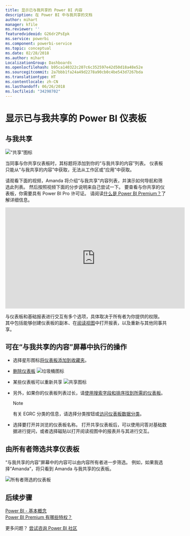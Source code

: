 ```yaml
---
title: 显示已与我共享的 Power BI 内容
description: 在 Power BI 中与我共享的文档
author: mihart
manager: kfile
ms.reviewer: ''
featuredvideoid: G26dr2PsEpk
ms.service: powerbi
ms.component: powerbi-service
ms.topic: conceptual
ms.date: 02/28/2018
ms.author: mihart
LocalizationGroup: Dashboards
ms.openlocfilehash: b95ca140322c207c6c352597e42d50d18a48e52e
ms.sourcegitcommit: 2a7bbb1fa24a49d2278a90cb0c4be543d7267bda
ms.translationtype: HT
ms.contentlocale: zh-CN
ms.lasthandoff: 06/26/2018
ms.locfileid: "34298702"
---
```

# <a name="display-the-power-bi-dashboards-that-have-been-shared-with-me"></a>显示已与我共享的 Power BI 仪表板
## <a name="shared-with-me"></a>与我共享
![“共享”图标](media/service-shared-with-me/power-bi-share-dash.png)

当同事与你共享仪表板时，其标题将添加到你的“与我共享的内容”列表。 仪表板只能从“与我共享的内容”中获取，无法从工作区或“应用”中获取。

请观看下面的视频，Amanda 将介绍“与我共享”内容列表，并演示如何导航和筛选此列表。 然后按照视频下面的分步说明来自己尝试一下。 要查看与你共享的仪表板，你需要具有 Power BI Pro 许可证。 请阅读[什么是 Power BI Premium？](service-premium.md)了解详细信息。

<iframe width="560" height="315" src="https://www.youtube.com/embed/G26dr2PsEpk" frameborder="0" allowfullscreen></iframe>

与仪表板和基础报表进行交互有多个选项，具体取决于所有者为你提供的权限。 其中包括能够创建仪表板的副本、在[阅读视图](service-reading-view-and-editing-view.md)中打开报表，以及重新与其他同事共享。

## <a name="actions-available-from-the-shared-with-me-screen"></a>可在“与我共享的内容”屏幕中执行的操作
* 选择星形图标[将仪表板添加到收藏夹](service-dashboard-favorite.md)。
* [删除仪表板](service-delete.md)  ![垃圾桶图标](media/service-shared-with-me/power-bi-delete-icon.png)
* 某些仪表板可以重新共享  ![共享图标](media/service-shared-with-me/power-bi-share-icon-new.png)
* 另外，如果你的仪表板列表过长，请[使用搜索字段和排序找到所需的仪表板](service-navigation-search-filter-sort.md)。
  
  > [!NOTE]
  > 有关 EGRC 分类的信息，请选择分类按钮或[访问仪表板数据分类](service-data-classification.md)。
  > 
  > 
* 选择要打开并浏览的仪表板名称。 打开共享仪表板后，可以使用问答对基础数据进行提问，或者选择磁贴以打开阅读视图中的报表并与其进行交互。

## <a name="filter-shared-dashboards-by-owner"></a>由所有者筛选共享仪表板
“与我共享的内容”屏幕中的内容可以由内容所有者进一步筛选。 例如，如果我选择“Amanda”，将只看到 Amanda 与我共享的仪表板。

![所有者筛选的仪表板](media/service-shared-with-me/power-bi-owner.png)

## <a name="next-steps"></a>后续步骤
[Power BI - 基本概念](service-basic-concepts.md)  
[Power BI Premium 有哪些特权？](service-premium.md)  

更多问题？ [尝试咨询 Power BI 社区](http://community.powerbi.com/)

